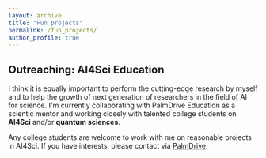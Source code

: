 ```yaml
---
layout: archive
title: "Fun projects"
permalink: /fun_projects/
author_profile: true
---
```


## Outreaching: AI4Sci Education 
I think it is equally important to perform the cutting-edge research by myself and to help the growth of next generation of researchers in the field of AI for science. I'm currently collaborating with PalmDrive Education as a scientic mentor and working closely with talented college students on **AI4Sci** and/or **quantum sciences**. 


Any college students are welcome to work with me on reasonable projects in AI4Sci. If you have interests, please contact via [PalmDrive](https://palmdrive.cn).


